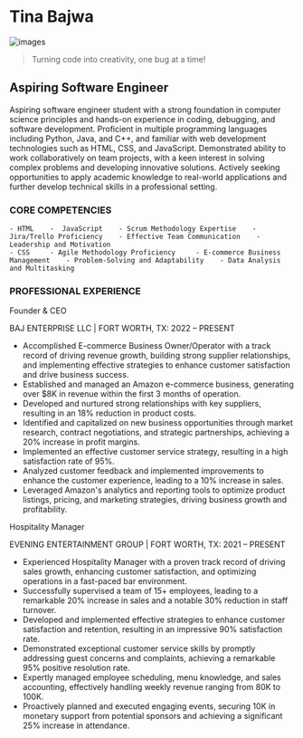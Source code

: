 # Tina Bajwa
![images](https://github.com/Tea-naa/Tea-naa/assets/172461735/f536eb89-ab18-4929-91f0-1f4829fa48ce)

>Turning code into creativity, one bug at a time!

## Aspiring Software Engineer
Aspiring software engineer student with a strong foundation in computer science principles and hands-on experience in coding, debugging, and software development. Proficient in multiple programming languages including Python, Java, and C++, and familiar with web development technologies such as HTML, CSS, and JavaScript. Demonstrated ability to work collaboratively on team projects, with a keen interest in solving complex problems and developing innovative solutions. Actively seeking opportunities to apply academic knowledge to real-world applications and further develop technical skills in a professional setting.

### CORE COMPETENCIES

    - HTML    -  JavaScript    - Scrum Methodology Expertise    - Jira/Trello Proficiency    - Effective Team Communication    - Leadership and Motivation
    - CSS     - Agile Methodology Proficiency     - E-commerce Business Management    - Problem-Solving and Adaptability    - Data Analysis and Multitasking

### PROFESSIONAL EXPERIENCE
Founder & CEO


BAJ ENTERPRISE LLC | FORT WORTH, TX: 2022 – PRESENT 
- Accomplished E-commerce Business Owner/Operator with a track record of driving revenue growth, building strong supplier
relationships, and implementing effective strategies to enhance customer satisfaction and drive business success.
- Established and managed an Amazon e-commerce business, generating over $8K in revenue within the first 3 months of operation.
- Developed and nurtured strong relationships with key suppliers, resulting in an 18% reduction in product costs.
- Identified and capitalized on new business opportunities through market research, contract negotiations, and strategic partnerships,
achieving a 20% increase in profit margins.
- Implemented an effective customer service strategy, resulting in a high satisfaction rate of 95%.
- Analyzed customer feedback and implemented improvements to enhance the customer experience, leading to a 10% increase in sales.
- Leveraged Amazon's analytics and reporting tools to optimize product listings, pricing, and marketing strategies, driving business growth
and profitability.


Hospitality Manager 

EVENING ENTERTAINMENT GROUP | FORT WORTH, TX: 2021 – PRESENT 
- Experienced Hospitality Manager with a proven track record of driving sales growth, enhancing customer satisfaction, and optimizing operations in a fast-paced bar environment.
- Successfully supervised a team of 15+ employees, leading to a remarkable 20% increase in sales and a notable 30% reduction in staff turnover.
- Developed and implemented effective strategies to enhance customer satisfaction and retention, resulting in an impressive 90% satisfaction rate.
- Demonstrated exceptional customer service skills by promptly addressing guest concerns and complaints, achieving a remarkable 95% positive resolution rate.
- Expertly managed employee scheduling, menu knowledge, and sales accounting, effectively handling weekly revenue ranging from 80K to 100K.
- Proactively planned and executed engaging events, securing 10K in monetary support from potential sponsors and achieving a significant 25% increase in attendance.


<!--
**Tea-naa/Tea-naa** is a ✨ _special_ ✨ repository because its `README.md` (this file) appears on your GitHub profile.

Here are some ideas to get you started:

- 🔭 I’m currently working on ...
- 🌱 I’m currently learning ...
- 👯 I’m looking to collaborate on ...
- 🤔 I’m looking for help with ...
- 💬 Ask me about ...
- 📫 How to reach me: ...
- 😄 Pronouns: ...
- ⚡ Fun fact: ...
-->

